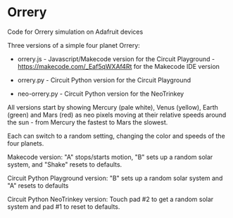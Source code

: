 # Orrery
Code for Orrery simulation on Adafruit devices


Three versions of a simple four planet Orrery:

* orrery.js - Javascript/Makecode version for the Circuit Playground - https://makecode.com/_Eaf5qWXAf4Rt for the Makecode IDE version

* orrery.py - Circuit Python version for the Circuit Playground

* neo-orrery.py - Circuit Python version for the NeoTrinkey

All versions start by showing Mercury (pale white), Venus (yellow), Earth (green) and Mars (red) as neo pixels moving at their relative speeds around the sun - from Mercury the fastest to Mars the slowest.

Each can switch to a random setting, changing the color and speeds of the four planets.

Makecode version: "A" stops/starts motion, "B" sets up a random solar system, and "Shake" resets to defaults.

Circuit Python Playground version: "B" sets up a random solar system and "A" resets to defaults

Circuit Python NeoTrinkey version: Touch pad #2 to get a random solar system and pad #1 to reset to defaults.

